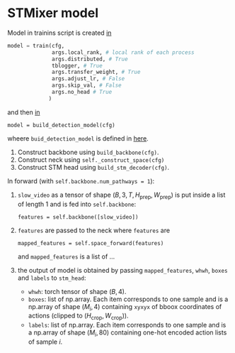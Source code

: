 

# STMixer model

Model in trainins script is created [in](https://github.com/MCG-NJU/STMixer/blob/2c3cd1de2623fc47ad93cfda3a8fcb9713736a55/train_net.py#L243C5-L245C32) 

```python
model = train(cfg, 
              args.local_rank, # local rank of each process
              args.distributed, # True
              tblogger, # True
              args.transfer_weight, # True
              args.adjust_lr, # False
              args.skip_val, # False
              args.no_head # True
             )
```

and then [in](https://github.com/MCG-NJU/STMixer/blob/2c3cd1de2623fc47ad93cfda3a8fcb9713736a55/train_net.py#L33C5-L33C39)

```
model = build_detection_model(cfg)
```

wheere `buid_detection_model` is defined in [here](https://github.com/MCG-NJU/STMixer/blob/main/alphaction/modeling/detector/stm_detector.py#L124).

1. Construct backbone using `build_backbone(cfg)`.
2. Construct neck using `self._construct_space(cfg)`
3. Construct STM head using `build_stm_decoder(cfg)`.

In forward (with `self.backbone.num_pathways = 1`):

1. `slow_video` as a tensor of shape $(B, 3, T, H_{\text{prep}}, W_{\text{prep}})$ is put inside a list of length 1 and is fed into `self.backbone`:

   ```
   features = self.backbone([slow_video])
   ```

2. `features` are passed to the neck where `features` are 

   ```
   mapped_features = self.space_forward(features)
   ```

   and `mapped_features` is a list of ...

3. the output of model is obtained by passing `mapped_features`, `whwh`, `boxes` and `labels` to `stm_head`:

   * `whwh`: torch tensor of shape $(B,4)$.
   * `boxes`: list of np.array. Each item corresponds to one sample and is a np.array of shape $(M_i,4)$ containing `xyxyx` of bboox coordinates of actions (clipped to $(H_{\text{crop}},W_{\text{crop}})$).
   * `labels`: list of np.array. Each item corresponds to one sample and is a np.array of shape $(M_i,80)$ containing one-hot encoded action lists of sample $i$. 

